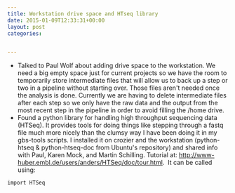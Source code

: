 ```yaml
---
title: Workstation drive space and HTseq library
date: 2015-01-09T12:33:31+00:00
layout: post
categories:


---
```

  * Talked to Paul Wolf about adding drive space to the workstation. We need a big empty space just for current projects so we have the room to temporarily store intermediate files that will allow us to back up a step or two in a pipeline without starting over. Those files aren't needed once the analysis is done. Currently we are having to delete intermediate files after each step so we only have the raw data and the output from the most recent step in the pipeline in order to avoid filling the /home drive.
  * Found a python library for handling high throughput sequencing data (HTSeq). It provides tools for doing things like stepping through a fastq file much more nicely than the clumsy way I have been doing it in my gbs-tools scripts. I installed it on crozier and the workstation (python-htseq & python-htseq-doc from Ubuntu's repository) and shared info with Paul, Karen Mock, and Martin Schilling. Tutorial at: <http://www-huber.embl.de/users/anders/HTSeq/doc/tour.html>.  It can be called using:

~~~
import HTSeq
~~~
